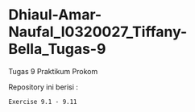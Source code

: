 # Dhiaul-Amar-Naufal_I0320027_Tiffany-Bella_Tugas-9

Tugas 9 Praktikum Prokom

Repository ini berisi :

    Exercise 9.1 - 9.11